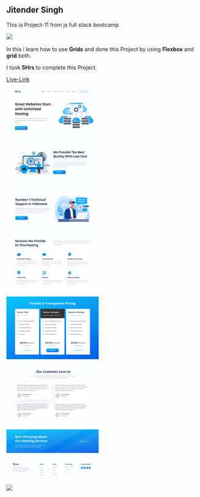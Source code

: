 ## Jitender Singh

This is Project-11 from js full stack bootcamp

![](https://img.shields.io/badge/Technologies--used-Html%20Css-red)

In this i learn how to use **Grids** and done this Project by using **Flexbox** and **grid** both.


I took **5Hrs** to complete this Project.

[Live-Link](https://unlinited-hoisting011.netlify.app/)

![](./11.png)

![](https://img.shields.io/badge/Hitesh%20choudhary-Learn%20code%20online-yellowgreen)
